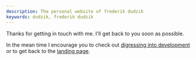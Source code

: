 ```yaml
---
description: The personal website of frederik dudzik
keywords: dudzik, frederik dudzik
---
```


Thanks for getting in touch with me. I'll get back to you soon as possible.

In the mean time I encourage you to check out [digressing into development](/digress-into-development) or to get back to the [landing page](/).
